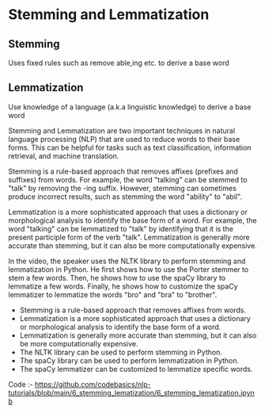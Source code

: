 # Stemming and Lemmatization
## Stemming
Uses fixed rules such as remove able,ing etc. to derive a base word

## Lemmatization
Use knowledge of a language (a.k.a linguistic knowledge) to derive a base word

Stemming and Lemmatization are two important techniques in natural language processing (NLP) that are used to reduce words to their base forms. This can be helpful for tasks such as text classification, information retrieval, and machine translation.

Stemming is a rule-based approach that removes affixes (prefixes and suffixes) from words. For example, the word "talking" can be stemmed to "talk" by removing the -ing suffix. However, stemming can sometimes produce incorrect results, such as stemming the word "ability" to "abil".

Lemmatization is a more sophisticated approach that uses a dictionary or morphological analysis to identify the base form of a word. For example, the word "talking" can be lemmatized to "talk" by identifying that it is the present participle form of the verb "talk". Lemmatization is generally more accurate than stemming, but it can also be more computationally expensive.

In the video, the speaker uses the NLTK library to perform stemming and lemmatization in Python. He first shows how to use the Porter stemmer to stem a few words. Then, he shows how to use the spaCy library to lemmatize a few words. Finally, he shows how to customize the spaCy lemmatizer to lemmatize the words "bro" and "bra" to "brother".

- Stemming is a rule-based approach that removes affixes from words.
- Lemmatization is a more sophisticated approach that uses a dictionary or morphological analysis to identify the base form of a word.
- Lemmatization is generally more accurate than stemming, but it can also be more computationally expensive.
- The NLTK library can be used to perform stemming in Python.
- The spaCy library can be used to perform lemmatization in Python.
- The spaCy lemmatizer can be customized to lemmatize specific words.

Code :- https://github.com/codebasics/nlp-tutorials/blob/main/6_stemming_lematization/6_stemming_lematization.ipynb